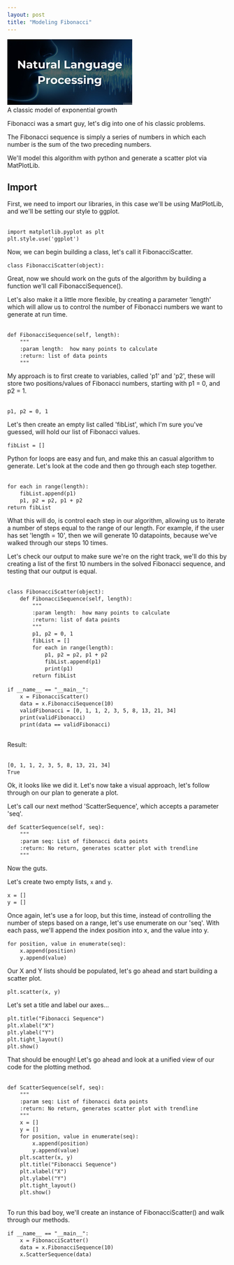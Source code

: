 ```yaml
---
layout: post
title: "Modeling Fibonacci"
---
```


<img src="/Images/NLP_Images/nlp_title.jpg" class="inline"/><br>
A classic model of exponential growth 

Fibonacci was a smart guy, let's dig into one of his classic problems.

The Fibonacci sequence is simply a series of numbers in which each number is the sum of the two preceding numbers.

We'll model this algorithm with python and generate a scatter plot via MatPlotLib. 

## Import

First, we need to import our libraries, in this case we'll be using MatPlotLib, and we'll be setting our style to ggplot.

```

import matplotlib.pyplot as plt
plt.style.use('ggplot')

```

Now, we can begin building a class, let's call it FibonacciScatter.

```
class FibonacciScatter(object):
```

Great, now we should work on the guts of the algorithm by building a function we'll call FibonacciSequence().

Let's also make it a little more flexible, by creating a parameter 'length' which will allow us to control the number
of Fibonacci numbers we want to generate at run time. 

```

def FibonacciSequence(self, length):
    """
    :param length:  how many points to calculate
    :return: list of data points
    """

```

My approach is to first create to variables, called 'p1' and 'p2', these will store two positions/values of Fibonacci numbers,
starting with p1 = 0, and p2 = 1.

```

p1, p2 = 0, 1

```

Let's then create an empty list called 'fibList', which I'm sure you've guessed, will hold our list of Fibonacci values. 

```
fibList = []
```

Python for loops are easy and fun, and make this an casual algorithm to generate. Let's look at the code and then go through each
step together. 

```

for each in range(length):
    fibList.append(p1)
    p1, p2 = p2, p1 + p2
return fibList

```
What this will do, is control each step in our algorithm, allowing us to iterate a number of steps equal to the range of our
length. For example, if the user has set 'length = 10', then we will generate 10 datapoints, because we've walked through our 
steps 10 times.

Let's check our output to make sure we're on the right track, we'll do this by creating a list of the first 10 numbers
in the solved Fibonacci sequence, and testing that our output is equal.

```

class FibonacciScatter(object):
    def FibonacciSequence(self, length):
        """
        :param length:  how many points to calculate
        :return: list of data points
        """
        p1, p2 = 0, 1
        fibList = []
        for each in range(length):
            p1, p2 = p2, p1 + p2
            fibList.append(p1)
            print(p1)
        return fibList
    
if __name__ == "__main__":
    x = FibonacciScatter()
    data = x.FibonacciSequence(10)
    validFibonacci = [0, 1, 1, 2, 3, 5, 8, 13, 21, 34]
    print(validFibonacci)
    print(data == validFibonacci)
    
```

Result: 

```

[0, 1, 1, 2, 3, 5, 8, 13, 21, 34]
True

```
Ok, it looks like we did it. Let's now take a visual approach, let's follow through on our plan to generate a plot.

Let's call our next method 'ScatterSequence', which accepts a parameter 'seq'.

```
def ScatterSequence(self, seq):
    """
    :param seq: List of fibonacci data points
    :return: No return, generates scatter plot with trendline
    """
```

Now the guts.

Let's create two empty lists, `x` and `y`.
```
x = []
y = []
```

Once again, let's use a for loop, but this time, instead of controlling the number of steps based on a range, let's use
enumerate on our 'seq'. With each pass, we'll append the index position into x, and the value into y.

```
for position, value in enumerate(seq):
    x.append(position)
    y.append(value)
```

Our X and Y lists should be populated, let's go ahead and start building a scatter plot.

```
plt.scatter(x, y)
```

Let's set a title and label our axes...

```
plt.title("Fibonacci Sequence")
plt.xlabel("X")
plt.ylabel("Y")
plt.tight_layout()
plt.show()
```

That should be enough! Let's go ahead and look at a unified view of our code for the plotting method.

```

def ScatterSequence(self, seq):
    """
    :param seq: List of fibonacci data points
    :return: No return, generates scatter plot with trendline
    """
    x = []
    y = []
    for position, value in enumerate(seq):
        x.append(position)
        y.append(value)
    plt.scatter(x, y)
    plt.title("Fibonacci Sequence")
    plt.xlabel("X")
    plt.ylabel("Y")
    plt.tight_layout()
    plt.show()
 
 ```
 
To run this bad boy, we'll create an instance of FibonacciScatter() and walk through our methods. 

```
if __name__ == "__main__":
    x = FibonacciScatter()
    data = x.FibonacciSequence(10)
    x.ScatterSequence(data)
```
